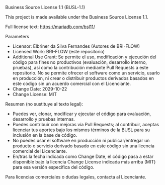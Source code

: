 Business Source License 1.1 (BUSL-1.1)

This project is made available under the Business Source License 1.1.

Full license text: https://mariadb.com/bsl11/

Parameters
- Licensor: Elbriner da Silva Fernandes (Autores de BRI-FLOW)
- Licensed Work: BRI-FLOW (este repositorio)
- Additional Use Grant: Se permite el uso, modificación y ejecución del código para fines no productivos (evaluación, desarrollo interno, pruebas), así como la contribución mediante Pull Requests a este repositorio. No se permite ofrecer el software como un servicio, usarlo en producción, ni crear o distribuir productos derivados basados en este código sin un acuerdo comercial con el Licenciante.
- Change Date: 2029-10-22
- Change License: MIT

Resumen (no sustituye al texto legal):
- Puedes ver, clonar, modificar y ejecutar el código para evaluación, desarrollo y pruebas internas.
- Puedes contribuir con mejoras vía Pull Requests; al contribuir, aceptas licenciar tus aportes bajo los mismos términos de la BUSL para su inclusión en la base de código.
- No puedes usar el software en producción ni publicar/entregar un producto o servicio derivado basado en este código sin una licencia comercial del Licenciante.
- En/tras la fecha indicada como Change Date, el código pasa a estar disponible bajo la licencia Change License indicada más arriba (MIT) para esa versión específica del código.

Para licencias comerciales o dudas legales, contacta al Licenciante.
